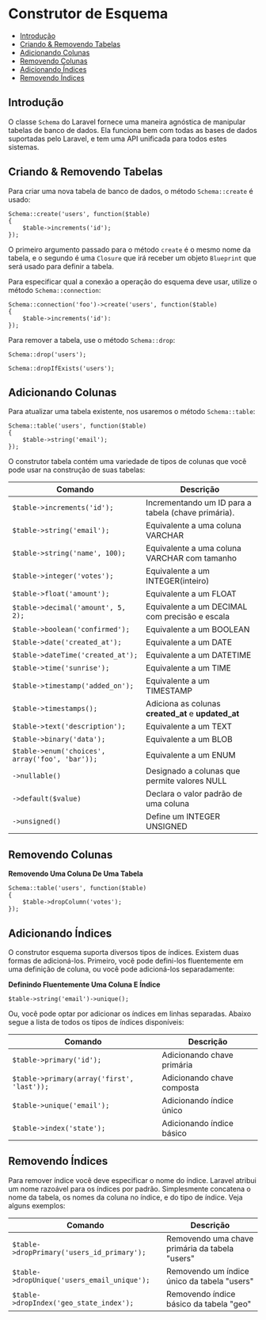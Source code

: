 # Construtor de Esquema

- [Introdução](#introduction)
- [Criando & Removendo Tabelas](#creating-and-dropping-tables)
- [Adicionando Colunas](#adding-columns)
- [Removendo Colunas](#dropping-columns)
- [Adicionando Índices](#adding-indexes)
- [Removendo Índices](#dropping-indexes)

<a name="introduction"></a>
## Introdução

O classe `Schema` do Laravel fornece uma maneira agnóstica de manipular tabelas de banco de dados. Ela funciona bem com todas as bases de dados suportadas pelo Laravel, e tem uma API unificada para todos estes sistemas.

<a name="creating-and-dropping-tables"></a>
## Criando & Removendo Tabelas

Para criar uma nova tabela de banco de dados, o método `Schema::create` é usado:

	Schema::create('users', function($table)
	{
		$table->increments('id');
	});

O primeiro argumento passado para o método `create` é o mesmo nome da tabela, e o segundo é uma `Closure` que irá receber um objeto `Blueprint` que será usado para definir a tabela.

Para especificar qual a conexão a operação do esquema deve usar, utilize o método `Schema::connection`:

	Schema::connection('foo')->create('users', function($table)
	{
		$table->increments('id'):
	});

Para remover a tabela, use o método `Schema::drop`:

	Schema::drop('users');

	Schema::dropIfExists('users');

<a name="adding-columns"></a>
## Adicionando Colunas

Para atualizar uma tabela existente, nos usaremos o método `Schema::table`:

	Schema::table('users', function($table)
	{
		$table->string('email');
	});

O construtor tabela contém uma variedade de tipos de colunas que você pode usar na construção de suas tabelas:

Comando  | Descrição
------------- | -------------
`$table->increments('id');`  |  Incrementando um ID para a tabela (chave primária).
`$table->string('email');`  |  Equivalente a uma coluna VARCHAR
`$table->string('name', 100);`  |  Equivalente a uma coluna VARCHAR com tamanho
`$table->integer('votes');`  |  Equivalente a um INTEGER(inteiro)
`$table->float('amount');`  |  Equivalente a um FLOAT
`$table->decimal('amount', 5, 2);`  |  Equivalente a um DECIMAL com precisão e escala
`$table->boolean('confirmed');`  |  Equivalente a um BOOLEAN
`$table->date('created_at');`  |  Equivalente a um DATE
`$table->dateTime('created_at');`  |  Equivalente a um DATETIME
`$table->time('sunrise');`  |  Equivalente a um TIME
`$table->timestamp('added_on');`  |  Equivalente a um TIMESTAMP
`$table->timestamps();`  |  Adiciona as colunas **created\_at** e **updated\_at**
`$table->text('description');`  |  Equivalente a um TEXT
`$table->binary('data');`  |  Equivalente a um BLOB
`$table->enum('choices', array('foo', 'bar'));` | Equivalente a um ENUM
`->nullable()`  |  Designado a colunas que permite valores NULL
`->default($value)`  |  Declara o valor padrão de uma coluna
`->unsigned()`  |  Define um INTEGER UNSIGNED

<a name="dropping-columns"></a>
## Removendo Colunas

**Removendo Uma Coluna De Uma Tabela**

	Schema::table('users', function($table)
	{
		$table->dropColumn('votes');
	});

<a name="adding-indexes"></a>
## Adicionando Índices

O construtor esquema suporta diversos tipos de índices. Existem duas formas de adicioná-los. Primeiro, você pode defini-los fluentemente em uma definição de coluna, ou você pode adicioná-los separadamente:

**Definindo Fluentemente Uma Coluna E Índice**

	$table->string('email')->unique();

Ou, você pode optar por adicionar os índices em linhas separadas. Abaixo segue a lista de todos os tipos de índices disponíveis:

Comando  | Descrição
------------- | -------------
`$table->primary('id');`  |  Adicionando chave primária
`$table->primary(array('first', 'last'));`  |  Adicionando chave composta
`$table->unique('email');`  |  Adicionando índice único
`$table->index('state');`  |  Adicionando índice básico

<a name="dropping-indexes"></a>
## Removendo Índices

Para remover índice você deve especificar o nome do índice. Laravel atribui um nome razoável para os índices por padrão. Simplesmente concatena o nome da tabela, os nomes da coluna no índice, e do tipo de índice. Veja alguns exemplos:

Comando  | Descrição
------------- | -------------
`$table->dropPrimary('users_id_primary');`  |  Removendo uma chave primária da tabela "users"
`$table->dropUnique('users_email_unique');`  |  Removendo um índice único da tabela "users"
`$table->dropIndex('geo_state_index');`  |  Removendo índice básico da tabela "geo"
